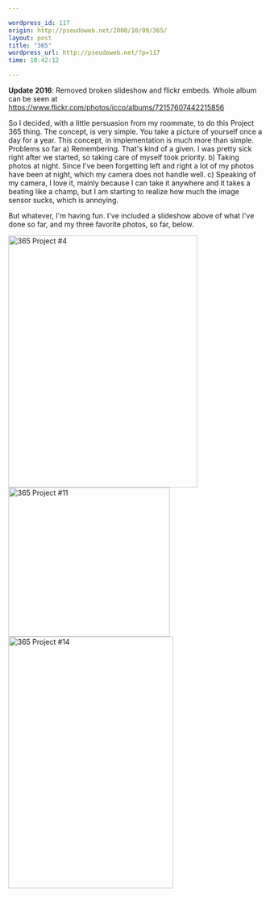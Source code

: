 ```yaml
---

wordpress_id: 117
origin: http://pseudoweb.net/2008/10/09/365/
layout: post
title: "365"
wordpress_url: http://pseudoweb.net/?p=117
time: 10:42:12

---
```

**Update 2016**: Removed broken slideshow and flickr embeds. Whole album can be seen at https://www.flickr.com/photos/icco/albums/72157607442215856

So I decided, with a little persuasion from my roommate, to do this Project 365 thing. The concept, is very simple. You take a picture of yourself once a day for a year. This concept, in implementation is much more than simple. Problems so far a) Remembering. That's kind of a given. I was pretty sick right after we started, so taking care of myself took priority. b) Taking photos at night. Since I've been forgetting left and right a lot of my photos have been at night, which my camera does not handle well. c) Speaking of my camera, I love it, mainly because I can take it anywhere and it takes a beating like a champ, but I am starting to realize how much the image sensor sucks, which is annoying.

But whatever, I'm having fun. I've included a slideshow above of what I've done so far, and my three favorite photos, so far, below.

<a data-flickr-embed="true"  href="https://www.flickr.com/photos/icco/2883767440/" title="365 Project #4"><img src="https://farm4.staticflickr.com/3154/2883767440_78e56c57e5.jpg" width="375" height="500" alt="365 Project #4"></a><script async src="//embedr.flickr.com/assets/client-code.js" charset="utf-8"></script>
<a data-flickr-embed="true"  href="https://www.flickr.com/photos/icco/2910797037/" title="365 Project #11"><img src="https://farm4.staticflickr.com/3043/2910797037_f45624463a_n.jpg" width="320" height="296" alt="365 Project #11"></a><script async src="//embedr.flickr.com/assets/client-code.js" charset="utf-8"></script>
<a data-flickr-embed="true"  href="https://www.flickr.com/photos/icco/2920405047/" title="365 Project #14"><img src="https://farm4.staticflickr.com/3132/2920405047_758bd85133.jpg" width="327" height="500" alt="365 Project #14"></a><script async src="//embedr.flickr.com/assets/client-code.js" charset="utf-8"></script>

